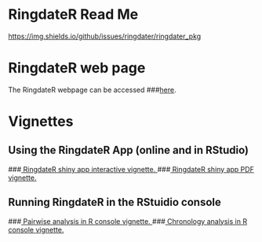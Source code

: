 # RingdateR Read Me

https://img.shields.io/github/issues/ringdater/ringdater_pkg

# RingdateR web page
The RingdateR webpage can be accessed ###<a href="https://ringdater.github.io/ringdater/">here</a>.

# Vignettes
## Using the RingdateR App (online and in RStudio)
###<a href="https://ringdater.shinyapps.io/ringdater_shiny_vig_v2/"> RingdateR shiny app interactive vignette. </a>
###<a href="https://ringdater.github.io/ringdater/RingdaetR_help_file.pdf"> RingdateR shiny app PDF vignette. </a>

## Running RingdateR in the RStuidio console
###<a href="https://ringdater.github.io/ringdater/RingdateR%20Pairwise%20Vignette.html"> Pairwise analysis in R console vignette. </a>
###<a href="https://ringdater.github.io/ringdater/RingdateR%20Chronology%20Vignette.html"> Chronology analysis in R console vignette. </a>

